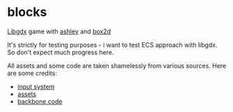 # blocks
[Libgdx](https://libgdx.badlogicgames.com/) game with [ashley](https://github.com/libgdx/ashley)
and [box2d](http://box2d.org/)

It's strictly for testing purposes - i want to test ECS approach with libgdx. So don't expect much progress here.

All assets and some code are taken shamelessly from various sources. Here are some credits:

* [input system](https://stackoverflow.com/questions/38278201/libgdx-ashley-how-do-i-control-a-player-the-proper-way-ecs-framework)
* [assets](https://opengameart.org/content/2d-lost-garden-zelda-style-tiles-resized-to-32x32-with-additions)
* [backbone code](https://github.com/RoaringCatGames/libgdx-ashley-box2d-example)
